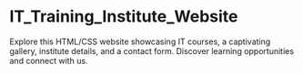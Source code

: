 # IT_Training_Institute_Website
Explore this HTML/CSS website showcasing IT courses, a captivating gallery, institute details, and a contact form. Discover learning opportunities and connect with us.
